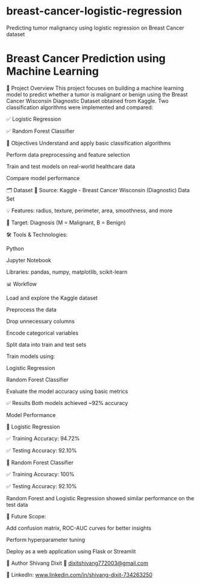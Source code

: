 # breast-cancer-logistic-regression
Predicting tumor malignancy using logistic regression on Breast Cancer dataset

# Breast Cancer Prediction using Machine Learning
📌 Project Overview
This project focuses on building a machine learning model to predict whether a tumor is malignant or benign using the Breast Cancer Wisconsin Diagnostic Dataset obtained from Kaggle. Two classification algorithms were implemented and compared:

✅ Logistic Regression

✅ Random Forest Classifier

🎯 Objectives
Understand and apply basic classification algorithms

Perform data preprocessing and feature selection

Train and test models on real-world healthcare data

Compare model performance

🗂️ Dataset
📍 Source: Kaggle - Breast Cancer Wisconsin (Diagnostic) Data Set

💡 Features: radius, texture, perimeter, area, smoothness, and more

🎯 Target: Diagnosis (M = Malignant, B = Benign)

🛠️ Tools & Technologies:

Python

Jupyter Notebook

Libraries: pandas, numpy, matplotlib, scikit-learn

📊 Workflow

Load and explore the Kaggle dataset

Preprocess the data

Drop unnecessary columns

Encode categorical variables

Split data into train and test sets


Train models using:

Logistic Regression

Random Forest Classifier

Evaluate the model accuracy using basic metrics


✅ Results
Both models achieved ~92% accuracy

Model Performance

🔹 Logistic Regression

✅ Training Accuracy: 94.72%

✅ Testing Accuracy: 92.10%

🔹 Random Forest Classifier

✅ Training Accuracy: 100%

✅ Testing Accuracy: 92.10%

Random Forest and Logistic Regression showed similar performance on the test data

🚀 Future Scope:

Add confusion matrix, ROC-AUC curves for better insights

Perform hyperparameter tuning

Deploy as a web application using Flask or Streamlit

📎 Author
Shivang Dixit
📧 dixitshivang772003@gmail.com

🔗 LinkedIn: www.linkedin.com/in/shivang-dixit-734263250
